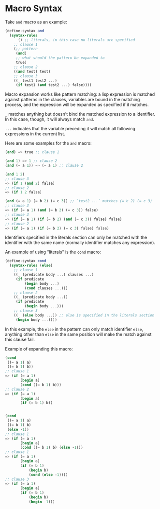 # Macro Syntax

Take `and` macro as an example:

```scheme
(define-syntax and
  (syntax-rules
      () ;; literals, in this case no literals are specified
    ;; clause 1
    (;; pattern
     (and)
     ;; what should the pattern be expanded to
     true)
    ;; clause 2
    ((and test) test)
    ;; clause 3
    ((_ test1 test2 ...)
     (if test1 (and test2 ...) false))))
```

Macro expansion works like pattern matching: a lisp expression is
matched against patterns in the clauses, variables are bound in the
matching process, and the expression will be expanded as specified if
it matches.

`_` matches anything but doesn't bind the matched expression to a
identifier. In this case, though, it will always match `and`.

`...` indicates that the variable preceding it will match all
following expressions in the current list.

Here are some examples for the `and` macro:

```scheme
(and) => true ;; clause 1

(and 1) => 1 ;; clause 2
(and (= a 1)) => (= a 1) ;; clause 2

(and 1 2)
;; clause 3
=> (if 1 (and 2) false)
;; clause 2
=> (if 1 2 false)

(and (= a 1) (= b 2) (= c 3)) ;; `test2 ...` matches (= b 2) (= c 3)
;; clause 3
=> (if (= a 1) (and (= b 2) (= c 3)) false)
;; clause 3
=> (if (= a 1) (if (= b 2) (and (= c 3)) false) false)
;; clause 2
=> (if (= a 1) (if (= b 2) (= c 3) false) false)
```

Identifiers specified in the literals section can only be matched with
the identifier with the same name (normally identifier matches any
expression).

An example of using "literals" is the `cond` macro:

```scheme
(define-syntax cond
  (syntax-rules (else)
    ;; clause 1
    ((_ (predicate body ...) clauses ...)
     (if predicate
         (begin body ...)
         (cond clauses ...)))
    ;; clause 2
    ((_ (predicate body ...))
     (if predicate
         (begin body ...)))
    ;; clause 3
    ((_ (else body ...)) ;; else is specified in the literals section
     (begin body ...))))
```

In this example, the `else` in the pattern can only match identifier
`else`, anything other than `else` in the same position will make the
match against this clause fail.

Example of expanding this macro:

```scheme
(cond
 ((= a 1) a) 
 ((= b 1) b))
;; clause 1
=> (if (= a 1)
       (begin a)
       (cond ((= b 1) b)))
;; clause 2
=> (if (= a 1)
       (begin a)
       (if (= b 1) b))


(cond
 ((= a 1) a) 
 ((= b 1) b)
 (else -1))
;; clause 1
=> (if (= a 1)
       (begin a)
       (cond ((= b 1) b) (else -1)))
;; clause 1
=> (if (= a 1)
       (begin a)
       (if (= b 1)
           (begin b)
           (cond (else -1))))
;; clause 3
=> (if (= a 1)
       (begin a)
       (if (= b 1)
           (begin b)
           (begin -1)))
```
